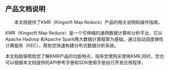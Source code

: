 ## 产品文档说明

　　本文档提供了KMR（Kingsoft Map Reduce）产品的相关说明和操作指南。
  
  KMR（Kingsoft Map Reduce）是一个可伸缩的通用数据计算和分析平台，它以Apache Hadoop 和Apache Spark两大数据计算框架为基础，通过自动调度弹性计算服务（KEC），帮助您快速构建分布式数据分析系统。
  
  本文档能够帮助您了解KMR产品的功能特点，指导您使购买使用KMR,同时，您也可以根据本文档提供的API参考手册和SDK使用手册自行开发应用程序，
  
  




